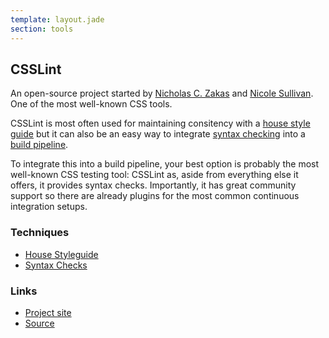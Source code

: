 ```yaml
---
template: layout.jade
section: tools
---
```


## CSSLint

An open-source project started by [Nicholas C. Zakas](http://www.nczonline.net/) and [Nicole Sullivan](http://www.stubbornella.org/). One of the most well-known CSS tools.

CSSLint is most often used for maintaining consitency with a [house style guide](/techniques/house-styleguide.html) but it can also be an easy way to integrate [syntax checking](/techniques/syntax-checks.html) into a [build pipeline](/guide/build-pipeline.html).

To integrate this into a build pipeline, your best option is probably the most well-known CSS testing tool: CSSLint as, aside from everything else it offers, it provides syntax checks. Importantly, it has great community support so there are already plugins for the most common continuous integration setups.

### Techniques
  * [House Styleguide](/techniques/house-styleguide.html)
  * [Syntax Checks](/techniques/syntax-checks.html)

### Links

  * [Project site](http://csslint.net/)
  * [Source](https://github.com/stubbornella/csslint)